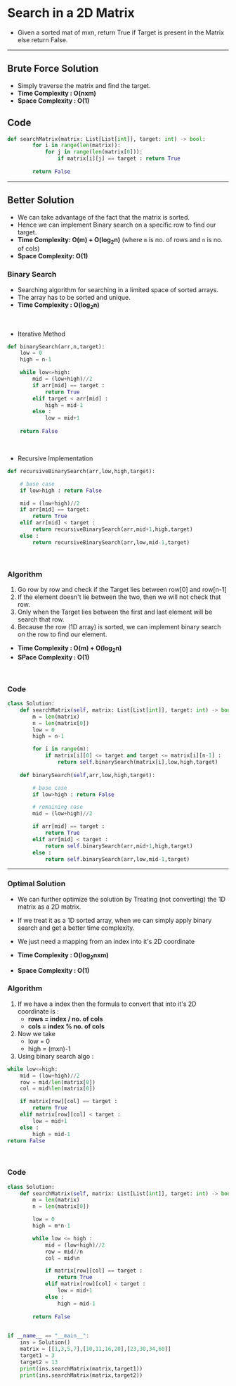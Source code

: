 # Search in a 2D Matrix 

- Given a sorted mat of mxn, return True if Target is present in the Matrix else return False.

---

## Brute Force Solution 

- Simply traverse the matrix and find the target.
- **Time Complexity : O(nxm)**
- **Space Complexity : O(1)**

## Code 

```python 
def searchMatrix(matrix: List[List[int]], target: int) -> bool:
        for i in range(len(matrix)):
            for j in range(len(matrix[0])):
                if matrix[i][j] == target : return True
        
        return False
```

---

## Better Solution

- We can take advantage of the fact that the matrix is sorted. 
- Hence we can implement Binary search on a specific row to find our target.
- **Time Complexity: O(m) + O(log<sub>2</sub>n)** (where `m` is no. of rows and `n` is no. of cols)
- **Space Complexity: O(1)**

### Binary Search  

- Searching algorithm for searching in a limited space of sorted arrays. 
- The array has to be sorted and unique. 
- **Time Complexity : O(log<sub>2</sub>n)**

<br>

- Iterative Method 

```python 
def binarySearch(arr,n,target):
    low = 0
    high = n-1

    while low<=high:
        mid = (low+high)//2
        if arr[mid] == target :
            return True 
        elif target < arr[mid] :
            high = mid-1
        else : 
            low = mid+1
    
    return False
```

<br>

- Recursive Implementation 

```python 
def recursiveBinarySearch(arr,low,high,target):

    # base case 
    if low>high : return False

    mid = (low+high)//2
    if arr[mid] == target:
        return True
    elif arr[mid] < target :
        return recursiveBinarySearch(arr,mid+1,high,target)
    else : 
        return recursiveBinarySearch(arr,low,mid-1,target)
```

<br>

### Algorithm

1. Go row by row and check if the Target lies between row[0] and row[n-1]
2. If the element doesn't lie between the two, then we will not check that row. 
3. Only when the Target lies between the first and last element will be search that row. 
4. Because the row (1D array) is sorted, we can implement binary search on the row to find our element. 

- **Time Complexity : O(m) + O(log<sub>2</sub>n)**
- **SPace Complexity : O(1)**

<br>

### Code 

```python
class Solution:
    def searchMatrix(self, matrix: List[List[int]], target: int) -> bool:
        m = len(matrix)
        n = len(matrix[0])
        low = 0
        high = n-1

        for i in range(m):
            if matrix[i][0] <= target and target <= matrix[i][n-1] :
                return self.binarySearch(matrix[i],low,high,target)
    
    def binarySearch(self,arr,low,high,target):

        # base case 
        if low>high : return False

        # remaining case 
        mid = (low+high)//2

        if arr[mid] == target :
            return True 
        elif arr[mid] < target : 
            return self.binarySearch(arr,mid+1,high,target)
        else : 
            return self.binarySearch(arr,low,mid-1,target)
```

---

### Optimal Solution 

- We can further optimize the solution by Treating (not converting) the 1D matrix as a 2D matrix.
- If we treat it as a 1D sorted array, when we can simply apply binary search and get a better time complexity. 
- We just need a mapping from an index into it's 2D coordinate 

- **Time Complexity : O(log<sub>2</sub>nxm)**
- **Space Complexity : O(1)**

### Algorithm 

1. If we have a index then the formula to convert that into it's 2D coordinate is :
    - **rows = index / no. of cols**
    - **cols = index % no. of cols**
2. Now we take 
    - low = 0
    - high = (mxn)-1
3. Using binary search algo : 

```python
while low<=high:
    mid = (low+high)//2
    row = mid/len(matrix[0])
    col = mid%len(matrix[0])

    if matrix[row][col] == target : 
        return True
    elif matrix[row][col] < target : 
        low = mid+1
    else : 
        high = mid-1
return False 
```
<br>

### Code 

```python
class Solution:
    def searchMatrix(self, matrix: List[List[int]], target: int) -> bool:
        m = len(matrix)
        n = len(matrix[0])

        low = 0
        high = m*n-1

        while low <= high : 
            mid = (low+high)//2
            row = mid//n
            col = mid%n

            if matrix[row][col] == target : 
                return True 
            elif matrix[row][col] < target : 
                low = mid+1
            else : 
                high = mid-1
        
        return False 
        

if __name__ == "__main__":
    ins = Solution()
    matrix = [[1,3,5,7],[10,11,16,20],[23,30,34,60]]
    target1 = 3
    target2 = 13
    print(ins.searchMatrix(matrix,target1))
    print(ins.searchMatrix(matrix,target2))
```
